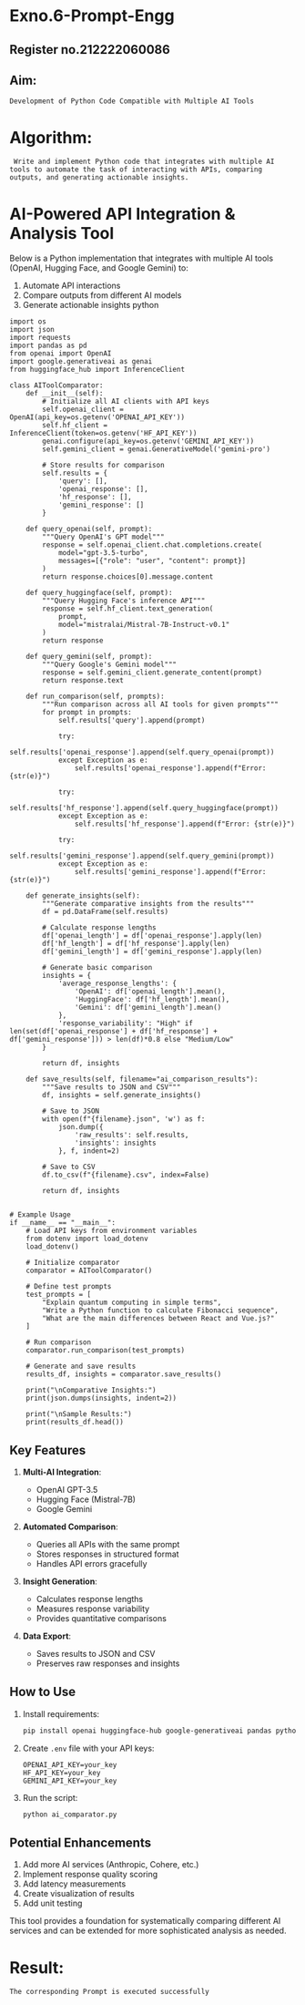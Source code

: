 # Exno.6-Prompt-Engg
## Register no.212222060086
## Aim: 
    Development of Python Code Compatible with Multiple AI Tools
# Algorithm: 
     Write and implement Python code that integrates with multiple AI tools to automate the task of interacting with APIs, comparing outputs, and generating actionable insights.
# **AI-Powered API Integration & Analysis Tool**

Below is a Python implementation that integrates with multiple AI tools (OpenAI, Hugging Face, and Google Gemini) to:
1. Automate API interactions
2. Compare outputs from different AI models
3. Generate actionable insights
python
```
import os
import json
import requests
import pandas as pd
from openai import OpenAI
import google.generativeai as genai
from huggingface_hub import InferenceClient

class AIToolComparator:
    def __init__(self):
        # Initialize all AI clients with API keys
        self.openai_client = OpenAI(api_key=os.getenv('OPENAI_API_KEY'))
        self.hf_client = InferenceClient(token=os.getenv('HF_API_KEY'))
        genai.configure(api_key=os.getenv('GEMINI_API_KEY'))
        self.gemini_client = genai.GenerativeModel('gemini-pro')
        
        # Store results for comparison
        self.results = {
            'query': [],
            'openai_response': [],
            'hf_response': [],
            'gemini_response': []
        }

    def query_openai(self, prompt):
        """Query OpenAI's GPT model"""
        response = self.openai_client.chat.completions.create(
            model="gpt-3.5-turbo",
            messages=[{"role": "user", "content": prompt}]
        )
        return response.choices[0].message.content

    def query_huggingface(self, prompt):
        """Query Hugging Face's inference API"""
        response = self.hf_client.text_generation(
            prompt,
            model="mistralai/Mistral-7B-Instruct-v0.1"
        )
        return response

    def query_gemini(self, prompt):
        """Query Google's Gemini model"""
        response = self.gemini_client.generate_content(prompt)
        return response.text

    def run_comparison(self, prompts):
        """Run comparison across all AI tools for given prompts"""
        for prompt in prompts:
            self.results['query'].append(prompt)
            
            try:
                self.results['openai_response'].append(self.query_openai(prompt))
            except Exception as e:
                self.results['openai_response'].append(f"Error: {str(e)}")
            
            try:
                self.results['hf_response'].append(self.query_huggingface(prompt))
            except Exception as e:
                self.results['hf_response'].append(f"Error: {str(e)}")
            
            try:
                self.results['gemini_response'].append(self.query_gemini(prompt))
            except Exception as e:
                self.results['gemini_response'].append(f"Error: {str(e)}")

    def generate_insights(self):
        """Generate comparative insights from the results"""
        df = pd.DataFrame(self.results)
        
        # Calculate response lengths
        df['openai_length'] = df['openai_response'].apply(len)
        df['hf_length'] = df['hf_response'].apply(len)
        df['gemini_length'] = df['gemini_response'].apply(len)
        
        # Generate basic comparison
        insights = {
            'average_response_lengths': {
                'OpenAI': df['openai_length'].mean(),
                'HuggingFace': df['hf_length'].mean(),
                'Gemini': df['gemini_length'].mean()
            },
            'response_variability': "High" if len(set(df['openai_response'] + df['hf_response'] + df['gemini_response'])) > len(df)*0.8 else "Medium/Low"
        }
        
        return df, insights

    def save_results(self, filename="ai_comparison_results"):
        """Save results to JSON and CSV"""
        df, insights = self.generate_insights()
        
        # Save to JSON
        with open(f"{filename}.json", 'w') as f:
            json.dump({
                'raw_results': self.results,
                'insights': insights
            }, f, indent=2)
        
        # Save to CSV
        df.to_csv(f"{filename}.csv", index=False)
        
        return df, insights


# Example Usage
if __name__ == "__main__":
    # Load API keys from environment variables
    from dotenv import load_dotenv
    load_dotenv()
    
    # Initialize comparator
    comparator = AIToolComparator()
    
    # Define test prompts
    test_prompts = [
        "Explain quantum computing in simple terms",
        "Write a Python function to calculate Fibonacci sequence",
        "What are the main differences between React and Vue.js?"
    ]
    
    # Run comparison
    comparator.run_comparison(test_prompts)
    
    # Generate and save results
    results_df, insights = comparator.save_results()
    
    print("\nComparative Insights:")
    print(json.dumps(insights, indent=2))
    
    print("\nSample Results:")
    print(results_df.head())
```

## **Key Features**

1. **Multi-AI Integration**:
   - OpenAI GPT-3.5
   - Hugging Face (Mistral-7B)
   - Google Gemini

2. **Automated Comparison**:
   - Queries all APIs with the same prompt
   - Stores responses in structured format
   - Handles API errors gracefully

3. **Insight Generation**:
   - Calculates response lengths
   - Measures response variability
   - Provides quantitative comparisons

4. **Data Export**:
   - Saves results to JSON and CSV
   - Preserves raw responses and insights

## **How to Use**

1. Install requirements:
   ```bash
   pip install openai huggingface-hub google-generativeai pandas python-dotenv requests
   ```

2. Create `.env` file with your API keys:
   ```
   OPENAI_API_KEY=your_key
   HF_API_KEY=your_key
   GEMINI_API_KEY=your_key
   ```

3. Run the script:
   ```bash
   python ai_comparator.py
   ```

## **Potential Enhancements**

1. Add more AI services (Anthropic, Cohere, etc.)
2. Implement response quality scoring
3. Add latency measurements
4. Create visualization of results
5. Add unit testing

This tool provides a foundation for systematically comparing different AI services and can be extended for more sophisticated analysis as needed.




# Result: 
    The corresponding Prompt is executed successfully

